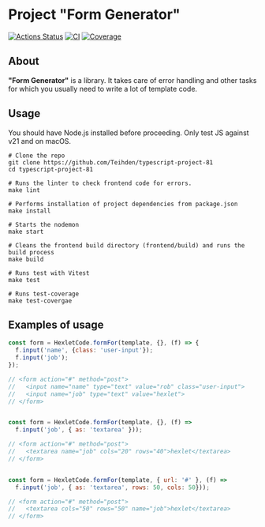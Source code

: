 # Project "Form Generator"
[![Actions Status](https://github.com/Teihden/typescript-project-81/actions/workflows/hexlet-check.yml/badge.svg)](https://github.com/Teihden/typescript-project-81/actions/workflows/hexlet-check.yml)
[![CI](https://github.com/Teihden/typescript-project-81/actions/workflows/ci.yml/badge.svg)](https://github.com/Teihden/typescript-project-81/actions/workflows/ci.yml)
[![Coverage](https://sonarcloud.io/api/project_badges/measure?project=Teihden_typescript-project-81&metric=coverage)](https://sonarcloud.io/summary/new_code?id=Teihden_typescript-project-81)

## About
**"Form Generator"** is a library. It takes care of error handling and other tasks for which you usually need to write a lot of template code.

## Usage

You should have Node.js installed before proceeding. Only test JS against v21 and on macOS.

```shell
# Clone the repo
git clone https://github.com/Teihden/typescript-project-81
cd typescript-project-81

# Runs the linter to check frontend code for errors.
make lint

# Performs installation of project dependencies from package.json
make install

# Starts the nodemon
make start

# Cleans the frontend build directory (frontend/build) and runs the build process
make build

# Runs test with Vitest
make test

# Runs test-coverage
make test-covergae
```

## Examples of usage
```javascript
const form = HexletCode.formFor(template, {}, (f) => {
  f.input('name', {class: 'user-input'});
  f.input('job');
});

// <form action="#" method="post">
//   <input name="name" type="text" value="rob" class="user-input">
//   <input name="job" type="text" value="hexlet">
// </form>


const form = HexletCode.formFor(template, {}, (f) =>
  f.input('job', { as: 'textarea' }));

// <form action="#" method="post">
//   <textarea name="job" cols="20" rows="40">hexlet</textarea>
// </form>


const form = HexletCode.formFor(template, { url: '#' }, (f) =>
  f.input('job', { as: 'textarea', rows: 50, cols: 50}));

// <form action="#" method="post">
//   <textarea cols="50" rows="50" name="job">hexlet</textarea>
// </form>

```
